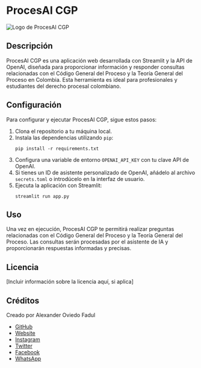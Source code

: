 
# ProcesAI CGP

![Logo de ProcesAI CGP](https://raw.githubusercontent.com/usuario/procesai_cgp/main/logo.png)

## Descripción
ProcesAI CGP es una aplicación web desarrollada con Streamlit y la API de OpenAI, diseñada para proporcionar información y responder consultas relacionadas con el Código General del Proceso y la Teoría General del Proceso en Colombia. Esta herramienta es ideal para profesionales y estudiantes del derecho procesal colombiano.

## Configuración
Para configurar y ejecutar ProcesAI CGP, sigue estos pasos:

1. Clona el repositorio a tu máquina local.
2. Instala las dependencias utilizando `pip`:
   ```
   pip install -r requirements.txt
   ```
3. Configura una variable de entorno `OPENAI_API_KEY` con tu clave API de OpenAI.
4. Si tienes un ID de asistente personalizado de OpenAI, añádelo al archivo `secrets.toml` o introdúcelo en la interfaz de usuario.
5. Ejecuta la aplicación con Streamlit:
   ```
   streamlit run app.py
   ```

## Uso
Una vez en ejecución, ProcesAI CGP te permitirá realizar preguntas relacionadas con el Código General del Proceso y la Teoría General del Proceso. Las consultas serán procesadas por el asistente de IA y proporcionarán respuestas informadas y precisas.

## Licencia
[Incluir información sobre la licencia aquí, si aplica]

## Créditos
Creado por Alexander Oviedo Fadul
- [GitHub](https://github.com/bladealex9848)
- [Website](https://alexander.oviedo.isabellaea.com/)
- [Instagram](https://www.instagram.com/alexander.oviedo.fadul)
- [Twitter](https://twitter.com/alexanderofadul)
- [Facebook](https://www.facebook.com/alexanderof/)
- [WhatsApp](https://api.whatsapp.com/send?phone=573015930519&text=Hola%20!Quiero%20conversar%20contigo!%20)
